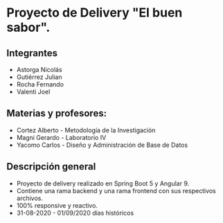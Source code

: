# Proyecto de Delivery "El buen sabor".

## Integrantes

- Astorga Nicolás
- Gutiérrez Julian
- Rocha Fernando
- Valenti Joel

## Materias y profesores:

- Cortez Alberto - Metodología de la Investigación
- Magni Gerardo - Laboratorio IV
- Yacomo Carlos - Diseño y Administración de Base de Datos

## Descripción general

* Proyecto de delivery realizado en Spring Boot 5 y Angular 9. 
* Contiene una rama backend y una rama frontend con sus respectivos archivos.
* 100% responsive y reactivo.
* 31-08-2020 - 01/09/2020 días históricos